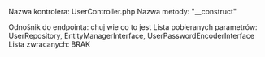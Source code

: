 Nazwa kontrolera: UserController.php
Nazwa metody: "__construct"

Odnośnik do endpointa: chuj wie co to jest 
Lista pobieranych parametrów: UserRepository, EntityManagerInterface, UserPasswordEncoderInterface
Lista zwracanych: BRAK
